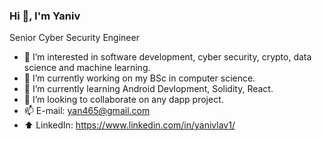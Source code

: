 ### Hi 👋, I'm Yaniv

Senior Cyber Security Engineer 
- 👀 I’m interested in software development, cyber security, crypto, data science and machine learning.
- 🔭 I’m currently working on my BSc in computer science.
- 🌱 I’m currently learning Android Devlopment, Solidity, React.  
- 👯 I’m looking to collaborate on any dapp project.
- 📫 E-mail: yan465@gmail.com
- ⬆️ LinkedIn: https://www.linkedin.com/in/yanivlav1/

